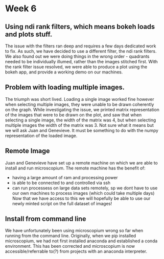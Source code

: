 # Week 6

## Using ndi rank filters, which means bokeh loads and plots stuff.
The issue with the filters ran deep and requires a few days dedicated work to fix. As such, we have decided to use  a different filter, the ndi rank filters. 
We also found out we were doing things in the wrong order - quadrants needed to be individually illumed, rather than the images stitched first.
With the rank filter issue resolved, we were able to produce a plot using the bokeh app, and provide a working demo on our machines.


## Problem with loading multiple images.
The triumph was short lived. Loading a single image worked fine however when selecting multiple images, they were unable to be drawn coherently on the graph.
While investigating the issue, we printed matrix representation of the images that were to be drawn on the plot, and saw that when selecting a single image, the width of the matrix was 4, but when selecting multiple images the width of the matrix was 3. Not sure what it means but we will ask Juan and Genevieve. It must be something to do with the numpy representation of the loaded image.

## Remote Image
Juan and Genevieve have set up a remote machine on which we are able to install and run microscopium. The remote machine has the benefit of:
  - having a large amount of ram and processing power
  - is able to be connected to and controlled via ssh
  - can run processess on large data sets remotely, sp we dont have to use our own machines to process images (which could take multiple days)
Now that we have access to this we will hopefully be able to use our newly minted script on the full dataset of images!

## Install from command line
We have unfortunately been using microscopium wrong so far when running from the command line. Originally, when we pip installed microscopium, we had not first installed anaconda and established a conda environment. This has been corrected and microscopium is now accessible/referrable to(?) from projects with an anaconda interpreter.



